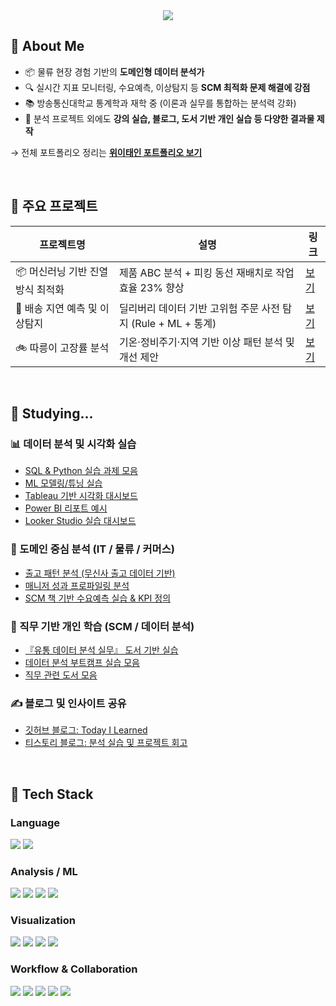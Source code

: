 <!-- Header -->
<div align="center">
  <img src="https://capsule-render.vercel.app/api?type=waving&color=gradient&height=280&section=header&text=안녕하세요,%20데이터%20분석가%20위이태인입니다!&fontSize=35&fontAlignY=40" />
</div>

<!-- Body -->
<div>

## 👋 About Me

- 📦 물류 현장 경험 기반의 **도메인형 데이터 분석가**
- 🔍 실시간 지표 모니터링, 수요예측, 이상탐지 등 **SCM 최적화 문제 해결에 강점**
- 📚 방송통신대학교 통계학과 재학 중 (이론과 실무를 통합하는 분석력 강화)
- 🌱 분석 프로젝트 외에도 **강의 실습, 블로그, 도서 기반 개인 실습 등 다양한 결과물 제작**

→ 전체 포트폴리오 정리는 [**위이태인 포트폴리오 보기**](https://your-notion-link.com)

<br/>

## 📁 주요 프로젝트

| 프로젝트명 | 설명 | 링크 |
|------------|------|------|
| 📦 머신러닝 기반 진열 방식 최적화 | 제품 ABC 분석 + 피킹 동선 재배치로 작업 효율 23% 향상 | [보기](https://github.com/your-id/project_shelving_optimization) |
| 🚚 배송 지연 예측 및 이상탐지 | 딜리버리 데이터 기반 고위험 주문 사전 탐지 (Rule + ML + 통계) | [보기](https://github.com/your-id/project_delay_anomaly_detection) |
| 🚲 따릉이 고장률 분석 | 기온·정비주기·지역 기반 이상 패턴 분석 및 개선 제안 | [보기](https://github.com/your-id/project_bike_failure_analysis) |

<br/>

## 🧪 Studying...

### 📊 데이터 분석 및 시각화 실습

- [SQL & Python 실습 과제 모음](https://github.com/your-id/sql-python-practice)
- [ML 모델링/튜닝 실습](https://github.com/your-id/ml-study)
- [Tableau 기반 시각화 대시보드](https://github.com/your-id/tableau-dashboard)
- [Power BI 리포트 예시](https://github.com/your-id/powerbi-report)
- [Looker Studio 실습 대시보드](https://github.com/your-id/looker-demo)

### 🏪 도메인 중심 분석 (IT / 물류 / 커머스)

- [출고 패턴 분석 (무신사 출고 데이터 기반)](https://github.com/your-id/project_fulfillment_pattern)
- [매니저 성과 프로파일링 분석](https://github.com/your-id/project_manager_performance)
- [SCM 책 기반 수요예측 실습 & KPI 정의](https://github.com/your-id/practice_scm_study)

### 📘 직무 기반 개인 학습 (SCM / 데이터 분석)

- [『유통 데이터 분석 실무』 도서 기반 실습](https://github.com/your-id/book-retail-analysis)
- [데이터 분석 부트캠프 실습 모음](https://github.com/your-id/bootcamp-assignments)
- [직무 관련 도서 모음](https://github.com/your-id/book-logistics-insights)

### ✍️ 블로그 및 인사이트 공유

- [깃허브 블로그: Today I Learned](https://velog.io/@your-id)
- [티스토리 블로그: 분석 실습 및 프로젝트 회고](https://velog.io/@your-id)

<br/>

## 🧱 Tech Stack

### Language
<img src="https://img.shields.io/badge/Python-3776AB?style=flat-square&logo=Python&logoColor=white"/>
<img src="https://img.shields.io/badge/SQL-4479A1?style=flat-square&logo=MySQL&logoColor=white"/>

<br/>

### Analysis / ML
<img src="https://img.shields.io/badge/Pandas-150458?style=flat-square&logo=pandas&logoColor=white"/>
<img src="https://img.shields.io/badge/Numpy-013243?style=flat-square&logo=numpy&logoColor=white"/>
<img src="https://img.shields.io/badge/Scikit--Learn-F7931E?style=flat-square&logo=scikit-learn&logoColor=white"/>
<img src="https://img.shields.io/badge/XGBoost-FF6600?style=flat-square&logo=xgboost&logoColor=white"/>

<br/>

### Visualization
<img src="https://img.shields.io/badge/Tableau-E97627?style=flat-square&logo=Tableau&logoColor=white"/>
<img src="https://img.shields.io/badge/Power%20BI-F2C811?style=flat-square&logo=PowerBI&logoColor=white"/>
<img src="https://img.shields.io/badge/Looker%20Studio-4285F4?style=flat-square&logo=Looker&logoColor=white"/>
<img src="https://img.shields.io/badge/Redash-FF5C57?style=flat-square&logo=redash&logoColor=white"/>

<br/>

### Workflow & Collaboration
<img src="https://img.shields.io/badge/Airflow-017CEE?style=flat-square&logo=apache-airflow&logoColor=white"/>
<img src="https://img.shields.io/badge/Slack-4A154B?style=flat-square&logo=Slack&logoColor=white"/>
<img src="https://img.shields.io/badge/Notion-000000?style=flat-square&logo=Notion&logoColor=white"/>
<img src="https://img.shields.io/badge/Jira-0052CC?style=flat-square&logo=Jira&logoColor=white"/>
<img src="https://img.shields.io/badge/GitHub-181717?style=flat-square&logo=GitHub&logoColor=white"/>

<br/><br/>

</div>
